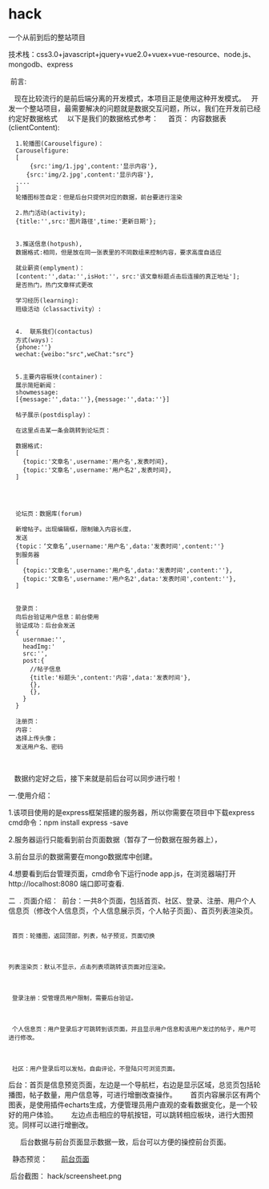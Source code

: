 # hack
一个从前到后的整站项目

  技术栈：css3.0+javascript+jquery+vue2.0+vuex+vue-resource、node.js、mongodb、express
  
  前言:
    
    现在比较流行的是前后端分离的开发模式，本项目正是使用这种开发模式。
    开发一个整站项目，最需要解决的问题就是数据交互问题，所以，我们在开发前已经约定好数据格式
   
   以下是我们的数据格式参考：
      首页：
      内容数据表(clientContent):

      1.轮播图(Carouselfigure)：
      Carouselfigure:
      [
          {src:'img/1.jpg',content:'显示内容'},
         {src:'img/2.jpg',content:'显示内容'},
      ....  
      ]
      轮播图标签自定：但是后台只提供对应的数据，前台要进行渲染

      2.热门活动(activity);
      {title:'',src:'图片路径',time:'更新日期'};


      3.推送信息(hotpush),
      数据格式:相同，但是放在同一张表里的不同数组来控制内容，要求高度自适应

      就业薪资(emplyment)：
      [content:'',data:'',isHot:''，src:'该文章标题点击后连接的真正地址'];
      是否热门，热门文章样式更改

      学习经历(learning):
      班级活动（classactivity）:


      4.  联系我们(contactus)
      方式(ways)：
      {phone:''}
      wechat:{weibo:"src",weChat:"src"}


      5.主要内容板块(container)：
      展示简短新闻：
      showmessage:
      [{message:'',data:''},{message:'',data:''}]

      帖子展示(postdisplay)：

      在这里点击某一条会跳转到论坛页：

      数据格式:
      [
        {topic:'文章名',username:'用户名',发表时间},
        {topic:'文章名',username:'用户名2',发表时间},
      ]




      论坛页：数据库(forum)

      新增帖子。出现编辑框，限制输入内容长度，
      发送
      {topic：‘文章名’,username:'用户名',data:'发表时间',content:''}
      到服务器
      [
        {topic:'文章名',username:'用户名',data:'发表时间',content:''},
        {topic:'文章名',username:'用户名2',data:'发表时间',content:''},
      ]


      登录页：
      向后台验证用户信息：前台使用
      验证成功：后台会发送
      {
        usernmae:'',
        headImg:'
        src:'',
        post:{
          //帖子信息
          {title:'标题头',content:'内容',data:'发表时间'},
          {},
          {},
        }
      }

      注册页：
      内容：
      选择上传头像；
      发送用户名、密码
    
    
    数据约定好之后，接下来就是前后台可以同步进行啦！
    
    
    
一.使用介绍：

  1.该项目使用的是express框架搭建的服务器，所以你需要在项目中下载express
    cmd命令：npm install express -save
    
    
  2.服务器运行只能看到前台页面数据（暂存了一份数据在服务器上），
  
  3.前台显示的数据需要在mongo数据库中创建。
  
  4.想要看到后台管理页面，cmd命令下运行node app.js，在浏览器端打开 http://localhost:8080 端口即可查看.
  
  

二  . 页面介绍：
  前台：一共8个页面，包括首页、社区、登录、注册、用户个人信息页（修改个人信息页，个人信息展示页，个人帖子页面）、首页列表渲染页。
      
     
     首页：轮播图，返回顶部，列表，帖子预览，页面切换
      
    
    列表渲染页：默认不显示，点击列表项跳转该页面对应渲染。
     
   
     登录注册：受管理员用户限制，需要后台验证。
     
     
     个人信息页：用户登录后才可跳转到该页面，并且显示用户信息和该用户发过的帖子，用户可进行修改。
      
    
     社区：用户登录后可以发帖，自由评论，不登陆只可浏览页面。
      
      
 
  后台：首页是信息预览页面，左边是一个导航栏，右边是显示区域，总览页包括轮播图，帖子数量，用户信息等，可进行增删改查操作。
       首页内容展示区有两个图表，是使用插件echarts生成，方便管理员用户直观的查看数据变化，是一个较好的用户体验。
       
       左边点击相应的导航按钮，可以跳转相应板块，进行大图预览。同样可以进行增删改。
       
       
       后台数据与前台页面显示数据一致，后台可以方便的操控前台页面。
       
       
       
  
  静态预览：
       <a href="https://yidongying.github.io/hack/hack/public/black_productor/client/index.html">前台页面</a>
       
  后台截图：
    hack/screensheet.png
  
